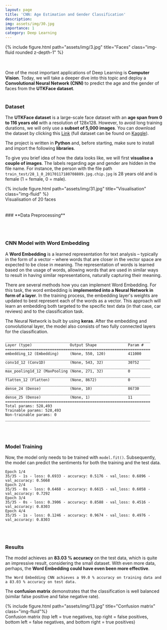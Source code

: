 ```yaml
---
layout: page
title: 'CNN: Age Estimation and Gender Classification'
description: 
img: assets/img/30.jpg
importance: 1
category: Deep Learning
---
```


<div class="row">
    <div class="col-sm mt-3 mt-md-0">
        {% include figure.html path="assets/img/3.jpg" title="Faces" class="img-fluid rounded z-depth-1" %}
    </div>
</div>
<br/><br/>

One of the most important applications of Deep Learning is **Computer Vision**. Today, we will take a deeper dive into this topic and deploy a **Convolutional Neural Network (CNN)** to predict the age and the gender of faces from the **UTKFace dataset**.
<br/><br/>
### **Dataset**

The **UTKFace dataset** is a large-scale face dataset with an **age span from 0 to 116 years old** with a resolution of 128x128. However, to avoid long training durations, we will only use a **subset of 5,000 images**. You can download the dataset by clicking this [Link](https://patrick-richter.github.io/assets/zip/train_test.zip) (full dataset can be found on [Kaggle](https://www.kaggle.com/datasets/jangedoo/utkface-new)).

The project is written in **Python** and, before starting, make sure to install and import the following **libraries**.

<script src="https://gist.github.com/patrick-richter/c31f5464e7cfae8f723d758591e4766d.js"></script>

To give you brief idea of how the data looks like, we will first **visualise a couple of images**. The labels regarding age and gender are hidden in the file name. For instance, the person with the file path `train_test/28_1_0_20170117180708809.jpg.chip.jpg` is 28 years old and is female (1 = female, 0 = male).

<script src="https://gist.github.com/patrick-richter/0f2dfb96c162191dc4c3b5ab40f2ed8b.js"></script>

<div class="row">
    <div class="col-sm mt-3 mt-md-0">
        {% include figure.html path="assets/img/31.jpg" title="Visualisation" class="img-fluid" %}
    </div>
</div>
<div class="caption">
    Visualisation of 20 faces
</div>
<br/><br/>
### **Data Preprocessing**





<br/><br/>
### **CNN Model with Word Embedding**

A **Word Embedding** is a learned representation for text analysis – typically in the form of a vector – where words that are closer in the vector space are expected to be close in meaning. The representation of words is learned based on the usage of words, allowing words that are used in similar ways to result in having similar representations, naturally capturing their meaning.

There are several methods how you can implement Word Embedding. For this task, the word embedding is **implemented into a Neural Network in form of a layer**. In the training process, the embedding layer's weights are updated to best represent each of the words as a vector. This approach will learn an embedding both targeted to the specific text data (in that case, car reviews) and to the classification task.

The Neural Network is built by using **keras**. After the embedding and convolutional layer, the model also consists of two fully connected layers for the classification.

<script src="https://gist.github.com/patrick-richter/485975ee6d7114e7a29f29f932b04a01.js"></script>

```
_________________________________________________________________
Layer (type)                 Output Shape              Param #   
=================================================================
embedding_12 (Embedding)     (None, 550, 120)          411000    
_________________________________________________________________
conv1d_12 (Conv1D)           (None, 543, 32)           30752     
_________________________________________________________________
max_pooling1d_12 (MaxPooling (None, 271, 32)           0         
_________________________________________________________________
flatten_12 (Flatten)         (None, 8672)              0         
_________________________________________________________________
dense_24 (Dense)             (None, 10)                86730     
_________________________________________________________________
dense_25 (Dense)             (None, 1)                 11        
=================================================================
Total params: 528,493
Trainable params: 528,493
Non-trainable params: 0
_________________________________________________________________
```
<br/><br/>
### **Model Training**

Now, the model only needs to be trained with `model.fit()`. Subsequently, the model can predict the sentiments for both the training and the test data.

<script src="https://gist.github.com/patrick-richter/24f55c357f2e006062ae15212612db94.js"></script>

```
Epoch 1/4
35/35 - 1s - loss: 0.6933 - accuracy: 0.5176 - val_loss: 0.6896 - val_accuracy: 0.5668
Epoch 2/4
35/35 - 0s - loss: 0.6468 - accuracy: 0.6615 - val_loss: 0.6058 - val_accuracy: 0.7292
Epoch 3/4
35/35 - 0s - loss: 0.3906 - accuracy: 0.8588 - val_loss: 0.4516 - val_accuracy: 0.8303
Epoch 4/4
35/35 - 1s - loss: 0.1246 - accuracy: 0.9674 - val_loss: 0.4976 - val_accuracy: 0.8303
```
<br/><br/>
### **Results**

The model achieves an **83.03 % accuracy** on the test data, which is quite an impressive result, considering the small dataset. With even more data, perhaps, the **Word Embedding could have even been more effective**.

<script src="https://gist.github.com/patrick-richter/f29f9144a52f1e054c8c3f71b9e8b325.js"></script>

```
The Word Embedding CNN achieves a 99.0 % accuracy on training data and a 83.03 % accuracy on test data.
```

The **confusion matrix** demonstrates that the classification is well balanced (similar false positive and false negative rate).

<script src="https://gist.github.com/patrick-richter/493b94d11c303d0f624cf7cc280c22b1.js"></script>

<div class="row">
        <div class="col-sm mt-3 mt-md-0">
        {% include figure.html path="assets/img/13.jpg" title="Confusion matrix" class="img-fluid"%}
    </div>
</div>
<div class="caption">
    Confusion matrix (top left = true negatives, top right = false positives, bottom left = false negatives, and bottom right = true positives)
</div>
